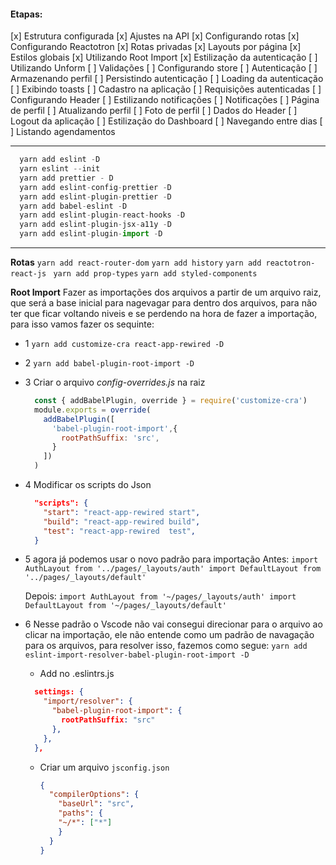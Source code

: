 #### Etapas:
[x] Estrutura configurada
[x] Ajustes na API
[x] Configurando rotas
[x] Configurando Reactotron
[x] Rotas privadas
[x] Layouts por página
[x] Estilos globais
[x] Utilizando Root Import
[x] Estilização da autenticação
[ ] Utilizando Unform
[ ] Validações
[ ] Configurando store
[ ] Autenticação
[ ] Armazenando perfil
[ ] Persistindo autenticação
[ ] Loading da autenticação
[ ] Exibindo toasts
[ ] Cadastro na aplicação
[ ] Requisições autenticadas
[ ] Configurando Header
[ ] Estilizando notificações
[ ] Notificações
[ ] Página de perfil
[ ] Atualizando perfil
[ ] Foto de perfil
[ ] Dados do Header
[ ] Logout da aplicação
[ ] Estilização do Dashboard
[ ] Navegando entre dias
[ ] Listando agendamentos

---

```js
  yarn add eslint -D
  yarn eslint --init
  yarn add prettier - D
  yarn add eslint-config-prettier -D
  yarn add eslint-plugin-prettier -D
  yarn add babel-eslint -D
  yarn add eslint-plugin-react-hooks -D
  yarn add eslint-plugin-jsx-a11y -D
  yarn add eslint-plugin-import -D
```

---

__Rotas__
`yarn add react-router-dom`
`yarn add history`
`yarn add reactotron-react-js `
`yarn add prop-types`
`yarn add styled-components`

__Root Import__
Fazer as importações dos arquivos a partir de um arquivo raiz, que será a base inicial para nagevagar para dentro dos arquivos, para não ter que ficar voltando niveis e se perdendo na hora de fazer a importação, para isso vamos fazer os sequinte:
- 1 `yarn add customize-cra react-app-rewired -D`
- 2 `yarn add babel-plugin-root-import -D`
- 3 Criar o arquivo _config-overrides.js_ na raiz

  ```js
    const { addBabelPlugin, override } = require('customize-cra')
    module.exports = override(
      addBabelPlugin([
        'babel-plugin-root-import',{
          rootPathSuffix: 'src',
        }
      ])
    )
  ```

- 4 Modificar os scripts do Json
  
  ```json
    "scripts": {
      "start": "react-app-rewired start",
      "build": "react-app-rewired build",
      "test": "react-app-rewired  test",
    }
  ```
- 5 agora já podemos usar o novo padrão para importação
  Antes:
  `import AuthLayout from '../pages/_layouts/auth' import DefaultLayout from '../pages/_layouts/default'`

  Depois:
  `import AuthLayout from '~/pages/_layouts/auth' import DefaultLayout from '~/pages/_layouts/default'`

- 6 Nesse padrão o Vscode não vai consegui direcionar para o arquivo ao clicar na importação, ele não entende como um padrão de navagação para os arquivos, para resolver isso, fazemos como segue:
  `yarn add eslint-import-resolver-babel-plugin-root-import -D`
  - Add no .eslintrs.js
  ```json
    settings: {
      "import/resolver": {
        "babel-plugin-root-import": {
          rootPathSuffix: "src"
        },
      },
    },
  ```
  - Criar um arquivo `jsconfig.json`
    ```json
    {
      "compilerOptions": {
        "baseUrl": "src",
        "paths": {
        "~/*": ["*"]
        }
      }
    }
    ```